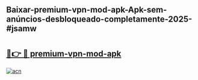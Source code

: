 ## Baixar-premium-vpn-mod-apk-Apk-sem-anúncios-desbloqueado-completamente-2025-#jsamw

# <h2><a href="https://ainizakaria.my?title=premium-vpn-mod-apk&ref=20M">🔗👉 🔴 premium-vpn-mod-apk</a></h2>

[![acn](https://github.com/user-attachments/assets/0f9c940e-d8b0-45ae-aac7-cd30a18b3e1c)](https://ainizakaria.my?title=premium-vpn-mod-apk&ref=20M)

